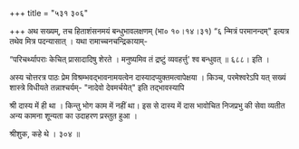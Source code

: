 +++
title = "५३१ ३०६"

+++
अथ सख्यम्, तच हिताशंसनमयं बन्धुभावलक्षणम् (भा० १०।१४।३१) “६ न्मित्रं परमानन्दम्" इत्यत्र तथेव मित्र पदन्यासात् । यथा रामाच्चनचन्द्रिकायाम्- 

“परिचर्थ्यापराः केचित् प्रासादादिषु शेरते । मनुष्यमिव तं द्रष्टुं व्यवहर्त्तु' श्व बन्धुवत् ॥ ६८८। इति । 

अस्य चोत्तरत्र पाठः प्रेम विश्रम्भवद्भावनामयत्वेन दास्यादप्युक्तमत्वापेक्षया । किञ्च, परमेश्वरेऽपि यत् सख्यं शास्त्रे विधीयते तन्नाश्चर्यम्- "नादेवो देवमर्चयेत्" इति तद्भावस्यापि 

श्री दास्य में ही था । किन्तु भोग काम में नहीं था। इस से दास्य में दास भावोचित निजप्रभु की सेवा व्यतीत अन्य कामना शून्यता का उदाहरण प्रस्तुत हुआ । 

श्रीशुक, कहे थे । ३०४ ॥ 
